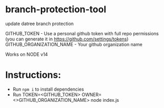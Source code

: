 # branch-protection-tool
update datree branch protection

GITHUB_TOKEN - Use a personal github token with full repo permissions (you can generate it in https://github.com/settings/tokens)
GITHUB_ORGANIZATION_NAME - Your github organization name

Works on NODE v14

# Instructions:
- Run `npm i` to install dependencies
- Run TOKEN=<GITHUB_TOKEN> OWNER=<>GITHUB_ORGANIZATION_NAME> node index.js
